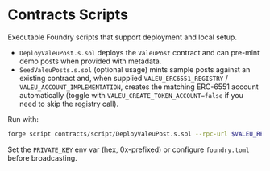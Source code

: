 # Contracts Scripts

Executable Foundry scripts that support deployment and local setup.

- `DeployValeuPost.s.sol` deploys the `ValeuPost` contract and can pre-mint demo posts when provided with metadata.
- `SeedValeuPosts.s.sol` (optional usage) mints sample posts against an existing contract and, when supplied `VALEU_ERC6551_REGISTRY` / `VALEU_ACCOUNT_IMPLEMENTATION`, creates the matching ERC-6551 account automatically (toggle with `VALEU_CREATE_TOKEN_ACCOUNT=false` if you need to skip the registry call).

Run with:

```bash
forge script contracts/script/DeployValeuPost.s.sol --rpc-url $VALEU_RPC_URL --broadcast
```

Set the `PRIVATE_KEY` env var (hex, 0x-prefixed) or configure `foundry.toml` before broadcasting.
